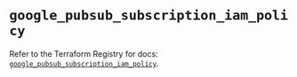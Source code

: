 # `google_pubsub_subscription_iam_policy`

Refer to the Terraform Registry for docs: [`google_pubsub_subscription_iam_policy`](https://registry.terraform.io/providers/hashicorp/google-beta/5.39.1/docs/resources/google_pubsub_subscription_iam_policy).
